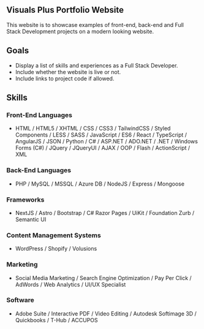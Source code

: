 ## Visuals Plus Portfolio Website

This website is to showcase examples of front-end, back-end and Full Stack Development projects on a modern looking website.

## Goals

- Display a list of skills and experiences as a Full Stack Developer.
- Include whether the website is live or not.
- Include links to project code if allowed.

## Skills

### Front-End Languages

- HTML / HTML5 / XHTML / CSS / CSS3 / TailwindCSS / Styled Components / LESS / SASS / JavaScript / ES6 / React / TypeScript / AngularJS / JSON / Python / C# / ASP.NET / ADO.NET / .NET / Windows Forms (C#) / JQuery / JQueryUI / AJAX / OOP / Flash / ActionScript / XML 

### Back-End Languages

- PHP / MySQL / MSSQL / Azure DB / NodeJS / Express / Mongoose 

### Frameworks

- NextJS / Astro / Bootstrap / C# Razor Pages / UiKit / Foundation Zurb / Semantic UI 

### Content Management Systems

- WordPress / Shopify / Volusions 

### Marketing

- Social Media Marketing / Search Engine Optimization / Pay Per Click / AdWords / Web Analytics / UI/UX Specialist 

### Software

- Adobe Suite / Interactive PDF / Video Editing / Autodesk Softimage 3D / Quickbooks / T-Hub / ACCUPOS 